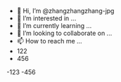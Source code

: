 - 👋 Hi, I’m @zhangzhangzhang-jpg
- 👀 I’m interested in ...
- 🌱 I’m currently learning ...
- 💞️ I’m looking to collaborate on ...
- 📫 How to reach me ...
- 122
- 456


-123
-456
